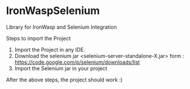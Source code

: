 IronWaspSelenium
================

Library for IronWasp and Selenium Integration

Steps to import the Project 

1. Import the Project in any IDE.
2. Download the selenium jar <selenium-server-standalone-X.jar> form : https://code.google.com/p/selenium/downloads/list
3. Import the Selenium jar in your project

After the above steps, the project should work :)
